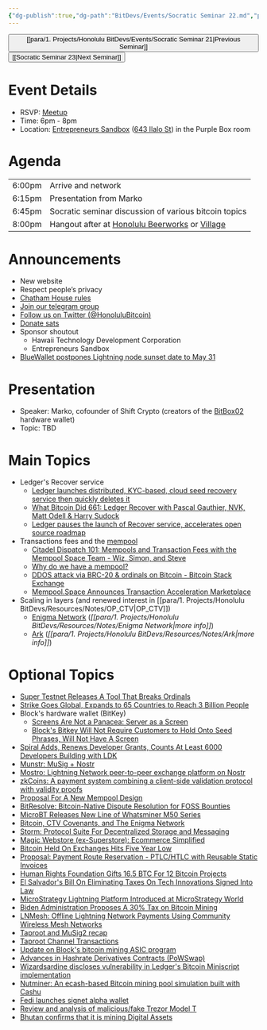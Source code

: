 ```yaml
---
{"dg-publish":true,"dg-path":"BitDevs/Events/Socratic Seminar 22.md","permalink":"/bit-devs/events/socratic-seminar-22/","title":"Socratic Seminar 22","tags":["bitdevs, socratic-22, bitcoin, resource"],"noteIcon":"3","created":"2023-05-12T19:02:17.526-10:00","updated":"2023-05-25T10:55:36.005-10:00"}
---
```




<button class="obsidian-button previous-seminar">[[para/1. Projects/Honolulu BitDevs/Events/Socratic Seminar 21\|Previous Seminar]]</button> <button class="obsidian-button next-seminar">[[Socratic Seminar 23\|Next Seminar]]</button>

# Event Details

- RSVP: [Meetup](https://www.meetup.com/honolulu-bitdevs/events/293071352/)
- Time: 6pm - 8pm
- Location: [Entrepreneurs Sandbox](https://sandboxhawaii.org/) ([643 Ilalo St](https://goo.gl/maps/3Zj38htV13iUn4dcA)) in the Purple Box room

# Agenda

|        |                                                                                                                            |
| ------ | -------------------------------------------------------------------------------------------------------------------------- |
| 6:00pm | Arrive and network                                                                                                         |
| 6:15pm | Presentation from Marko                                                                                                    |
| 6:45pm | Socratic seminar discussion of various bitcoin topics                                                                      |
| 8:00pm | Hangout after at [Honolulu Beerworks](https://www.honolulubeerworks.com/) or [Village](https://www.villagebeerhawaii.com/) | 

# Announcements

- New website
- Respect people’s privacy
- [Chatham House rules](https://www.chathamhouse.org/about-us/chatham-house-rule)
- [Join our telegram group](https://t.me/+Uh9gbHO9EHFkZWJh)
- [Follow us on Twitter (@HonoluluBitcoin)](https://twitter.com/HonoluluBitcoin)
- [Donate sats](https://checkout.opennode.com/p/5dea6b7a-d33c-4fda-b54c-98f092814c7d)
- Sponsor shoutout
	- Hawaii Technology Development Corporation
	- Entrepreneurs Sandbox
- [BlueWallet postpones Lightning node sunset date to May 31](https://www.nobsbitcoin.com/bluewallet-postpones-lightning-node-shut/)

# Presentation

- Speaker: Marko, cofounder of Shift Crypto (creators of the [BitBox02](https://shiftcrypto.ch/bitbox02/) hardware wallet)
- Topic: TBD

# Main Topics

- Ledger's Recover service 
	- [Ledger launches distributed, KYC-based, cloud seed recovery service then quickly deletes it](https://www.nobsbitcoin.com/ledger-to-launch-kyc-cloud-based-recovery-service/)
	- [What Bitcoin Did 661: Ledger Recover with Pascal Gauthier, NVK, Matt Odell & Harry Sudock](https://www.whatbitcoindid.com/podcast/ledger-recover)
	- [Ledger pauses the launch of Recover service, accelerates open source roadmap](https://www.nobsbitcoin.com/ledger-accelerates-open-source-roadmap/)
- Transactions fees and the [mempool](https://mempool.space/graphs/mempool#1m)
	- [Citadel Dispatch 101: Mempools and Transaction Fees with the Mempool Space Team - Wiz, Simon, and Steve](https://www.podpage.com/citadeldispatch/cd101-mempools-and-transaction-fees-with-the-mempool-space-team-wiz-simon-and-steve/)
	- [Why do we have a mempool?](https://bitcoinops.org/en/newsletters/2023/05/17/#waiting-for-confirmation-1-why-do-we-have-a-mempool)
	- [DDOS attack via BRC-20 & ordinals on Bitcoin - Bitcoin Stack Exchange](https://bitcoin.stackexchange.com/questions/118197/ddos-attack-via-brc-20-ordinals-on-bitcoin)
	- [Mempool.Space Announces Transaction Acceleration Marketplace](https://www.nobsbitcoin.com/mempool-acceleration-marketplace-upcoming/)
- Scaling in layers (and renewed interest in [[para/1. Projects/Honolulu BitDevs/Resources/Notes/OP_CTV\|OP_CTV]])
	- [Enigma Network](https://app.sigle.io/polydeuces.id.stx/bo-iHio5_4iTlvWwXwZ9l) (*[[para/1. Projects/Honolulu BitDevs/Resources/Notes/Enigma Network\|more info]]*)
	- [Ark](https://burakkeceli.medium.com/introducing-ark-6f87ae45e272) (*[[para/1. Projects/Honolulu BitDevs/Resources/Notes/Ark\|more info]]*)

# Optional Topics

- [Super Testnet Releases A Tool That Breaks Ordinals](https://www.nobsbitcoin.com/breaker-of-jpegs/)                   
- [Strike Goes Global, Expands to 65 Countries to Reach 3 Billion People](https://www.nobsbitcoin.com/strike-goes-global/)
- Block's hardware wallet (BitKey)
	- [Screens Are Not a Panacea: Server as a Screen](https://www.nobsbitcoin.com/screens-are-not-a-panacea/)
	- [Block's Bitkey Will Not Require Customers to Hold Onto Seed Phrases, Will Not Have A Screen](https://www.nobsbitcoin.com/block-bitkey-design/)
- [Spiral Adds, Renews Developer Grants, Counts At Least 6000 Developers Building with LDK](https://www.nobsbitcoin.com/spiral-adds-renews-developer-grants-claims-at-least-6000-developers-are-building-with-ldk/)
- [Munstr: MuSig + Nostr](https://github.com/0xBEEFCAF3/munstr)
- [Mostro: Lightning Network peer-to-peer exchange platform on Nostr](https://github.com/MostroP2P/mostro)
- [zkCoins: A payment system combining a client-side validation protocol with validity proofs](https://gist.github.com/RobinLinus/d036511015caea5a28514259a1bab119)
- [Proposal For A New Mempool Design](https://www.nobsbitcoin.com/proposal-for-a-new-mempool-design/)
- [BitResolve: Bitcoin-Native Dispute Resolution for FOSS Bounties](https://www.nobsbitcoin.com/bitresolve-dispute-resolution/)
- [MicroBT Releases New Line of Whatsminer M50 Series](https://www.nobsbitcoin.com/microbt-releases-new-line-of-whatsminer-m50/)
- [Bitcoin, CTV Covenants, and The Enigma Network](https://www.nobsbitcoin.com/bitcoin-ctv-covenants-enigma/)
- [Storm: Protocol Suite For Decentralized Storage and Messaging](https://www.nobsbitcoin.com/storm-protocol-suite/)
- [Magic Webstore (ex-Superstore): Ecommerce Simplified](https://www.nobsbitcoin.com/magic-webstore/)
- [Bitcoin Held On Exchanges Hits Five Year Low](https://www.nobsbitcoin.com/bitcoin-held-on-exchanges-hits-5-year-low/)
- [Proposal: Payment Route Reservation - PTLC/HTLC with Reusable Static Invoices](https://www.nobsbitcoin.com/proposal-ptlc-htlc-reusable-static-invoices/)
- [Human Rights Foundation Gifts 16.5 BTC For 12 Bitcoin Projects](https://www.nobsbitcoin.com/hrf-gifts-16-5btc-for-btc-projects/)
- [El Salvador's Bill On Eliminating Taxes On Tech Innovations Signed Into Law](https://www.nobsbitcoin.com/el-salvadors-tech-innovations-tax-law/)
- [MicroStrategy Lightning Platform Introduced at MicroStrategy World](https://www.nobsbitcoin.com/microstrategy-lightning-platform/)
- [Biden Administration Proposes A 30% Tax on Bitcoin Mining](https://www.nobsbitcoin.com/biden-admin-bitcoin-mining-tax/)
- [LNMesh: Offline Lightning Network Payments Using Community Wireless Mesh Networks](https://www.nobsbitcoin.com/offline-lightning-network-payments-using-community-wireless-mesh-networks/)
- [Taproot and MuSig2 recap](https://ellemouton.com/posts/taproot-prelims/)
- [Taproot Channel Transactions](https://ellemouton.com/posts/taproot-chan-txs/)
- [Update on Block's bitcoin mining ASIC program](https://www.mining.build/update-on-our-bitcoin-mining-asic-program/)
- [Advances in Hashrate Derivatives Contracts (PoWSwap)](https://bitcoinops.org/en/newsletters/2023/05/10/#paper-about-powswap-protocol)
- [Wizardsardine discloses vulnerability in Ledger's Bitcoin Miniscript implementation](https://wizardsardine.com/blog/ledger-vulnerability-disclosure/)
- [Nutminer: An ecash-based Bitcoin mining pool simulation built with Cashu](https://stacker.news/items/178510)
- [Fedi launches signet alpha wallet](https://alpha.fedi.xyz/)
- [Review and analysis of malicious/fake Trezor Model T](https://www.kaspersky.com/blog/fake-trezor-hardware-crypto-wallet/48155/)
- [Bhutan confirms that it is mining Digital Assets](https://thebhutanese.bt/dhi-confirms-that-it-is-mining-digital-assets/)